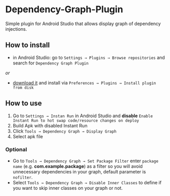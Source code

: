 # Dependency-Graph-Plugin

Simple plugin for Android Studio that allows display graph of dependency injections.

## How to install
- in Android Studio: go to `Settings → Plugins → Browse repositories` and search for `Dependency Graph Plugin`

_or_

- [download it](http://plugins.jetbrains.com/plugin/10107) and install via `Preferences → Plugins → Install plugin from disk`

## How to use

1. Go to `Settings → Instan Run` in Android Studio and **disable** `Enable Instant Run to hot swap code/resource changes on deploy`
2. Build Apk with disabled Instant Run
3. Click `Tools → Dependency Graph → Display Graph`
4. Select apk file

### Optional

- Go to `Tools → Dependency Graph → Set Package Filter` enter `package name` (e.g. **com.example.package**) as a filter so you will avoid unnecessary dependencies in your graph, default parameter is `nofilter`.
- Select `Tools → Dependency Graph → Disable Inner Classes` to define if you want to skip inner classes on your graph or not.
